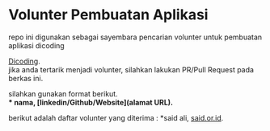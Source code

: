 # Volunter Pembuatan Aplikasi
repo ini digunakan sebagai sayembara pencarian volunter untuk pembuatan aplikasi dicoding

[Dicoding](www.dicoding.com).<br>
jika anda tertarik menjadi volunter, silahkan lakukan PR/Pull Request pada berkas ini. <br>

silahkan gunakan format berikut.<br>
**\* nama, [linkedin/Github/Website](alamat URL).**

berikut adalah daftar volunter yang diterima :
*said ali, [said.or.id](https://said.or.id).
